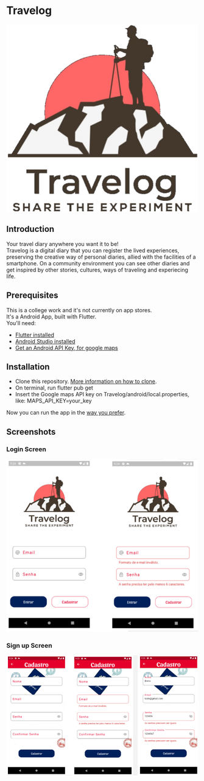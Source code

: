 # Travelog

![Travelog logo](/readme_imgs/travelog-logo.png "Travelog logo")

## Introduction
Your travel diary anywhere you want it to be!</br>
Travelog is a digital diary that you can register the lived experiences, preserving the creative way of personal diaries, allied with the facilities of a smartphone. On a community environment you can see other diaries and get inspired by other stories, cultures, ways of traveling and experiecing life.

## Prerequisites

This is a college work and it's not currently on app stores.</br>
It's a Android App, built with Flutter.</br>
You'll need:
- [Flutter installed](https://docs.flutter.dev/get-started/install)
- [Android Studio installed](https://developer.android.com/studio)
- [Get an Android API Key, for google maps](https://developers.google.com/maps/documentation/android-sdk/get-api-key)

## Installation

- Clone this repository. [More information on how to clone](https://docs.github.com/en/repositories/creating-and-managing-repositories/cloning-a-repository).
- On terminal, run flutter pub get
- Insert the Google maps API key on Travelog/android/local.properties, like: MAPS_API_KEY=your_key 

Now you can run the app in the [way you prefer](https://docs.flutter.dev/get-started/test-drive).

## Screenshots

### Login Screen
![Login screen](/readme_imgs/tela-login.png)

### Sign up Screen

![Sign up screen](/readme_imgs/tela-signup.png)



